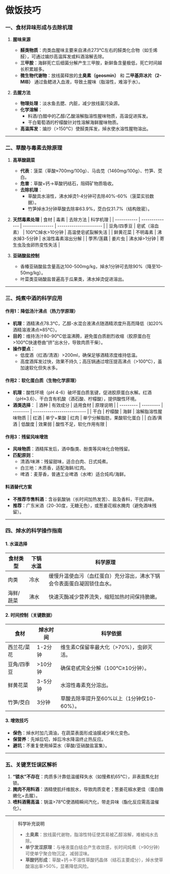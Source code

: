 # 做饭技巧

### **一、食材异味形成与去除机理**

1. **腥味来源**
   - **醛类物质**：肉类血腥味主要来自沸点273℃左右的醛类化合物（如壬烯醛），可通过煸炒高温挥发或料酒溶解去除。
   - **三甲胺**：海鲜死亡后细菌分解产生三甲胺，新鲜鱼含量极低，死亡时间越长积累越多。
   - **微生物代谢物**：放线菌释放的**土臭素（geosmin）** 和 **二甲基异冰片（2-MIB）** 通过鱼鳃进入血液，导致土腥味（脂溶性，难溶于水）。

2. **去腥方法**
   - **物理处理**：淡水鱼去腮、内脏，减少放线菌污染源。
   - **化学溶解**：
     - 料酒/白醋中的乙醇/乙酸溶解脂溶性腥味物质，高温促进挥发。
     - 干白葡萄酒的柠檬酸针对性溶解海鲜腥味物质。
   - **高温挥发**：煸炒（>150℃）使醛类挥发，焯水使水溶性腥物溶出。

---

### **二、草酸与毒素去除原理**
1. **高草酸蔬菜**
   - **代表**：菠菜（草酸≈700mg/100g）、马齿苋（1460mg/100g）、竹笋、茭白。
   - **危害**：草酸+钙→草酸钙结石，阻碍矿物质吸收。
   - **去除机理**：
     - 草酸具水溶性，沸水焯烫1-4分钟可去除40%-60%（菠菜实验数据）。
     - 竹笋焯水3分钟草酸去除率63.9%，茭白仅31.7%（结构致密）。

2. **天然毒素处理**
   | 食材        | 毒素           | 去除方法        | 科学机理               |
   | ----------- | -------------- | --------------- | ---------------------- |
   | 豆角/四季豆 | 皂甙（溶血素） | 100℃焯水>10分钟 | 高温使皂甙裂解失活     |
   | 鲜黄花菜    | 不明毒素       | 沸水焯3-5分钟   | 水溶性毒素溶出分解     |
   | 荸荠/莲藕   | 姜片虫         | 沸水焯>1分钟    | 寄生虫及虫卵热变性失活 |

3. **亚硝酸盐控制**
   - 香椿亚硝酸盐含量高达100-500mg/kg，焯水1分钟可去除90%（降至10-50mg/kg）。
   - 叶菜类亚硝酸盐普遍高于瓜果类，沸水焯烫促进溶出。

---

### **三、炖煮中酒的科学应用**
#### **作用1：降低汤汁沸点（热力学原理）**
- **机理**：酒精沸点78.3℃，乙醇-水混合液沸点随酒精浓度升高而降低（如20%酒精溶液沸点≈85℃）。
- **目的**：维持汤汁80-90℃低温沸腾，避免蛋白质剧烈收缩（胶原蛋白在>100℃快速卷曲“挤”出水分，导致肉质干柴）。
- **操作要点**：
  - 低度酒（红酒/清酒）>200ml，确保足够酒精浓度维持低温。
  - 高度酒挥发过快，效果不持久；高压锅通过增压提高沸点（>100℃），虽加速软化但失水多。

#### **作用2：软化蛋白质（生物化学原理）**
- **机理**：酸性环境（pH 4-6）破坏蛋白质氢键，促进胶原蛋白水解。红酒（pH≈3.6）、干白含有机酸（酒石酸、柠檬酸），提供酸性环境。
- **酒类选择**：
  | 酒种      | 有效成分  | 适用食材 | 原理说明                   |
  | --------- | --------- | -------- | -------------------------- |
  | 干白      | 柠檬酸    | 海鲜     | 溶解脂溶性腥味物质         |
  | 红酒      | 单宁+果酸 | 红肉     | 单宁分解脂肪，果酸软化蛋白 |
  | 白酒/黄酒 | 低酸度    | 效果弱   | 酸性不足，软化作用有限     |

#### **作用3：残留风味增效**
- **风味物质**：酒精挥发后，酒中酯类、酚类等风味化合物残留。
- **匹配原则**：
  - 清酒/味淋：残留甜味，适合白肉、日式炖煮。
  - 白兰地：木质香，适配海鲜/红肉。
  - 啤酒：麦芽香，普通工业啤酒（水啤）适合炖鸡/海鲜。

#### **料酒替代方案**
- **不推荐市售料酒**：含谷氨酸钠（长时间加热发苦）、盐及香料，干扰调味。
- **推荐**：广东米酒（20-30度，无糖无色），或葱姜花椒水腌肉（避免酒味残留）。

---

### **四、焯水的科学操作指南**
#### **1. 水温选择**
| 食材类型  | 下锅水温 | 科学原理                                                     |
| --------- | -------- | ------------------------------------------------------------ |
| 肉类      | 冷水     | 缓慢升温使血污（血红蛋白）充分溶出，沸水下锅会令表面蛋白凝固锁住血水。 |
| 海鲜/蔬菜 | 沸水     | 快速灭酶减少营养流失，缩短加热时间保持脆嫩。                 |

#### **2. 时间控制（关键数据）**
| 食材        | 焯水时间 | 科学依据                                   |
| ----------- | -------- | ------------------------------------------ |
| 西兰花/菜花 | 1-2分钟  | 维生素C保留率最大化（>70%），虫卵灭活。    |
| 豆角/四季豆 | >10分钟  | 确保皂甙完全分解（100℃≥10分钟）。          |
| 鲜黄花菜    | 3-5分钟  | 水溶性毒素充分溶出。                       |
| 竹笋/茭白   | 3分钟    | 草酸去除率提升至60%以上（1分钟仅10-60%）。 |

#### **3. 增效技巧**
- **保色**：焯水时加几滴油，在蔬菜表面形成油膜减少氧化变色。
- **保营养**：先焯后切，焯后冷水降温终止热反应。
- **避坑**：不重复使用焯菜水（草酸/亚硝酸盐富集）。

---

### **五、关键烹饪误区解析**
1. **“锁水”不存在**：肉质多汁靠低温缓释失水（如慢煮机65℃），非表面焦化封锁。
2. **腌肉不用料酒**：酒精使肌纤维脱水，导致肉质变老；葱姜花椒水更佳（蛋白酶嫩化+去腥）。
3. **喷料酒需高温**：锅温>78℃使酒精瞬间汽化，带走异味（酯化反应需高温催化）。

---
> **科学补充说明**
> - **土臭素**：放线菌代谢物，脂溶性特征使其易被乙醇溶解，难被纯水去除。
> - **单宁发涩原理**：与唾液蛋白结合产生收敛感，长时间炖煮（>90分钟）可使单宁聚合物沉淀，减弱涩味。
> - **草酸钙形成**：草酸+钙→不溶性草酸钙晶体（结石主要成分），焯水使草酸溶出率>50%，显著降低风险。
